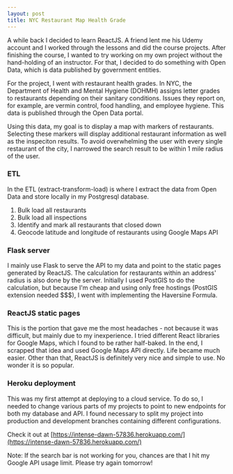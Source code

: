 ```yaml
---
layout: post
title: NYC Restaurant Map Health Grade
---
```

A while back I decided to learn ReactJS. A friend lent me his Udemy account and I worked through the lessons and did the course projects. After finishing the course, I wanted to try working on my own project without the hand-holding of an instructor. For that, I decided to do something with Open Data, which is data published by government entities.

For the project, I went with restaurant health grades. In NYC, the Department of Health and Mental Hygiene (DOHMH) assigns letter grades to restaurants depending on their sanitary conditions. Issues they report on, for example, are vermin control, food handling, and employee hygiene. This data is published through the Open Data portal.

Using this data, my goal is to display a map with markers of restaurants. Selecting these markers will display additional restaurant information as well as the inspeciton results. To avoid overwhelming the user with every single restaurant of the city, I narrowed the search result to be within 1 mile radius of the user.

### ETL
In the ETL (extract-transform-load) is where I extract the data from Open Data and store locally in my Postgresql database.
1. Bulk load all restaurants
2. Bulk load all inspections
3. Identify and mark all restaurants that closed down
3. Geocode latitude and longitude of restaurants using Google Maps API

### Flask server
I mainly use Flask to serve the API to my data and point to the static pages generated by ReactJS. The calculation for restaurants within an address' radius is also done by the server. Initially I used PostGIS to do the calculation, but because I'm cheap and using only free hostings (PostGIS extension needed $$$), I went with implementing the Haversine Formula.

### ReactJS static pages
This is the portion that gave me the most headaches - not because it was difficult, but mainly due to my inexperience. I tried different React libraries for Google Maps, which I found to be rather half-baked. In the end, I scrapped that idea and used Google Maps API directly. Life became much easier. Other than that, ReactJS is definitely very nice and simple to use. No wonder it is so popular.

### Heroku deployment
This was my first attempt at deploying to a cloud service. To do so, I needed to change various parts of my projects to point to new endpoints for both my database and API. I found necessary to split my project into production and development branches containing different configurations.

Check it out at [https://intense-dawn-57836.herokuapp.com/](https://intense-dawn-57836.herokuapp.com/)

Note: If the search bar is not working for you, chances are that I hit my Google API usage limit. Please try again tomorrow!